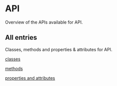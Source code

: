 [
This is a templated file. Adding content to this file may result in it being
reverted. Instead, if you want to place additional content, create an
"overview_content.md" file in `docs/` directory. The Sphinx tool will
pick up on the content and merge the content.
]: #

#  API

Overview of the APIs available for  API.

## All entries

Classes, methods and properties & attributes for
 API.

[classes](https://cloud.google.com/python/docs/reference/google-cloud-financialservices/latest/summary_class.html)

[methods](https://cloud.google.com/python/docs/reference/google-cloud-financialservices/latest/summary_method.html)

[properties and
attributes](https://cloud.google.com/python/docs/reference/google-cloud-financialservices/latest/summary_property.html)
